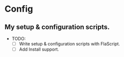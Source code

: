 # Config
## My setup & configuration scripts.

* TODO:
  * [ ] Write setup & configuration scripts with FlaScript.
  * [ ] Add Install support.
